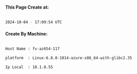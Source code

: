 
   
#### This Page Create at:

```bash

2024-10-04 - 17:09:54 UTC

```

#### Create By Machine:

```bash

Host Name : fv-az654-117

platform  : Linux-6.8.0-1014-azure-x86_64-with-glibc2.35

Ip Local  : 10.1.0.55

```

